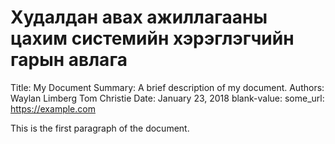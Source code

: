 # Худалдан авах ажиллагааны цахим системийн хэрэглэгчийн гарын авлага

Title:   My Document
Summary: A brief description of my document.
Authors: Waylan Limberg
         Tom Christie
Date:    January 23, 2018
blank-value:
some_url: https://example.com

This is the first paragraph of the document.
